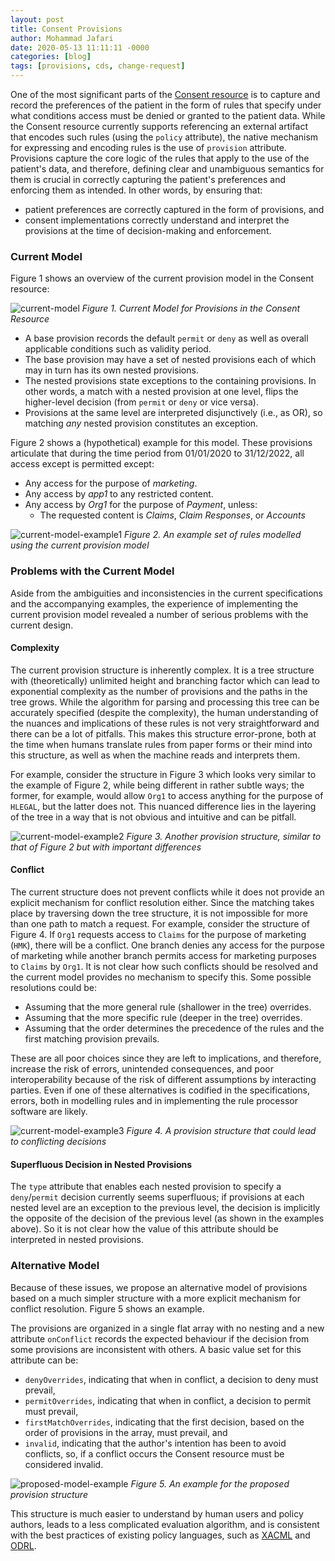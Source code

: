 ```yaml
---
layout: post
title: Consent Provisions
author: Mohammad Jafari
date: 2020-05-13 11:11:11 -0000
categories: [blog]
tags: [provisions, cds, change-request]
---
```


One of the most significant parts of the [Consent resource](https://www.hl7.org/fhir/consent.html) is to capture and record the preferences of the patient in the form of rules that specify under what conditions access must be denied or granted to the patient data. While the Consent resource currently supports referencing an external artifact that encodes such rules (using the `policy` attribute), the native mechanism for expressing and encoding rules is the use of `provision` attribute. Provisions capture the core logic of the rules that apply to the use of the patient's data, and therefore, defining clear and unambiguous semantics for them is crucial in correctly capturing the patient's preferences and enforcing them as intended. In other words, by ensuring that: 

- patient preferences are correctly captured in the form of provisions, and
- consent implementations correctly understand and interpret the provisions at the time of decision-making and enforcement.


### Current Model
Figure 1 shows an overview of the current provision model in the Consent resource:

![current-model][current-model]
*Figure 1. Current Model for Provisions in the Consent Resource*

- A base provision records the default `permit` or `deny` as well as overall applicable conditions such as validity period.
- The base provision may have a set of nested provisions each of which may in turn has its own nested provisions.
- The nested provisions state exceptions to the containing provisions. In other words, a match with a nested provision at one level, flips the higher-level decision (from `permit` or `deny` or vice versa). 
- Provisions at the same level are interpreted disjunctively (i.e., as OR), so matching _any_ nested provision constitutes an exception. 

Figure 2 shows a (hypothetical) example for this model. These provisions articulate that during the time period from 01/01/2020 to 31/12/2022, all access except is permitted except:

- Any access for the purpose of *marketing*.
- Any access by *app1* to any restricted content.
- Any access by *Org1* for the purpose of *Payment*, unless:
    + The requested content is *Claims*, *Claim Responses*, or *Accounts*

![current-model-example1][current-model-example1]
*Figure 2. An example set of rules modelled using the current provision model*

### Problems with the Current Model
Aside from the ambiguities and inconsistencies in the current specifications and the accompanying examples, the experience of implementing the current provision model revealed a number of serious problems with the current design.

#### Complexity
The current provision structure is inherently complex. It is a tree structure with (theoretically) unlimited height and branching factor which can lead to exponential complexity as the number of provisions and the paths in the tree grows. While the algorithm for parsing and processing this tree can be accurately specified (despite the complexity), the human understanding of the nuances and implications of these rules is not very straightforward and there can be a lot of pitfalls. This makes this structure error-prone, both at the  time when humans translate rules from paper forms or their mind into this structure, as well as when the machine reads and interprets them. 

For example, consider the structure in Figure 3 which looks very similar to the example of Figure 2, while being different in rather subtle ways; the former, for example, would allow `Org1` to access anything for the purpose of `HLEGAL`, but the latter does not. This nuanced difference lies in the layering of the tree in a way that is not obvious and intuitive and can be pitfall.

![current-model-example2][current-model-example2]
*Figure 3. Another provision structure, similar to that of Figure 2 but with important differences*

#### Conflict
The current structure does not prevent conflicts while it does not provide an explicit mechanism for conflict resolution either. Since the matching takes place by traversing down the tree structure, it is not impossible for more than one path to match a request. For example, consider the structure of Figure 4. If `Org1` requests access to `Claims` for the purpose of marketing (`HMK`), there will be a conflict. One branch denies any access for the purpose of marketing while another branch permits access for marketing purposes to `Claims` by `Org1`. It is not clear how such conflicts should be resolved and the current model provides no mechanism to specify this. Some possible resolutions could be:

- Assuming that the more general rule (shallower in the tree) overrides.
- Assuming that the more specific rule (deeper in the tree) overrides.
- Assuming that the order determines the precedence of the rules and the first matching provision prevails.

These are all poor choices since they are left to implications, and therefore, increase the risk of errors, unintended consequences, and poor interoperability because of the risk of different assumptions by interacting parties. Even if one of these alternatives is codified in the specifications, errors, both in modelling rules and in implementing the rule processor software are likely.

![current-model-example3][current-model-example3]
*Figure 4. A provision structure that could lead to conflicting decisions*


#### Superfluous Decision in Nested Provisions
The `type` attribute that enables each nested provision to specify a `deny`/`permit` decision currently seems superfluous; if provisions at each nested level are an exception to the previous level, the decision is implicitly the opposite of the decision of the previous level (as shown in the examples  above). So it is not clear how the value of this attribute should be interpreted in nested provisions.


### Alternative Model
Because of these issues, we propose an alternative model of provisions based on a much simpler structure with a more explicit mechanism for conflict resolution. Figure 5 shows an example.

The provisions are organized in a single flat array with no nesting and a new attribute `onConflict` records the expected behaviour if the decision from some provisions are inconsistent with others. A basic value set for this attribute can be: 

- `denyOverrides`, indicating that when in conflict, a decision to deny  must prevail,
- `permitOverrides`, indicating that when in conflict, a decision to permit must prevail, 
- `firstMatchOverrides`, indicating that the first decision, based on the order of provisions in the array, must prevail, and
- `invalid`, indicating that the author's intention has been to avoid conflicts, so, if a conflict occurs the Consent resource must be considered invalid. 


![proposed-model-example][proposed-model-example]
*Figure 5. An example for the proposed provision structure*

This structure is much easier to understand by human users and policy authors, leads to a less complicated evaluation algorithm, and is consistent with the best practices of existing policy languages, such as [XACML](http://docs.oasis-open.org/xacml/3.0/errata01/os/xacml-3.0-core-spec-errata01-os-complete.html#_Toc489959480) and [ODRL](https://www.w3.org/TR/odrl-model/#conflict).   






[current-model]: {{site.baseurl}}/assets/img/provisions-current-model.png "Figure 1. Current Model for Provisions in the Consent Resource"

[current-model-example1]: {{site.baseurl}}/assets/img/provisions-current-model-example1.png "An example set of rules modelled using the current provision model"

[current-model-example2]: {{site.baseurl}}/assets/img/provisions-current-model-example2.png "Figure 3. Another provision structure, similar to that of Figure 2 but with important differences"

[current-model-example3]: {{site.baseurl}}/assets/img/provisions-current-model-example3.png "Figure 4. A provision structure that could lead to conflicting decisions"

[proposed-model-example]: {{site.baseurl}}/assets/img/provisions-proposed-model-example.png "An example for the proposed provision structure"